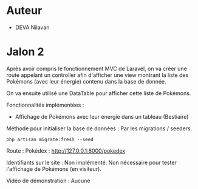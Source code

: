 # Auteur
- DEVA Nilavan

# Jalon 2

Après avoir compris le fonctionnement MVC de Laravel, on va créer une route appelant un controller afin d'afficher une view montrant la liste des Pokémons (avec leur énergie) contenu dans la base de donnée.

On va ensuite utilisé une DataTable pour afficher cette liste de Pokémons.

Fonctionnalités implémentées :
- Affichage de Pokémons avec leur énergie dans un tableau (Bestiaire)

Méthode pour initialiser la base de données :
Par les migrations / seeders.
```
php artisan migrate:fresh --seed
```

Route :
Pokédex : http://127.0.0.1:8000/pokedex

Identifiants sur le site :
Non implémenté.
Non nécessaire pour tester l'affichage de Pokémons (en visiteur).

Vidéo de démonstration : Aucune